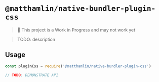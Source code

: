 # `@matthamlin/native-bundler-plugin-css`

> 🚨 This project is a Work in Progress and may not work yet

> TODO: description

## Usage

```js
const pluginCss = require('@matthamlin/native-bundler-plugin-css')

// TODO: DEMONSTRATE API
```
